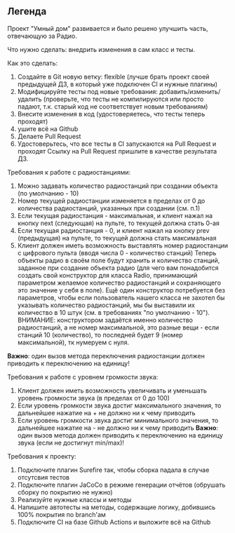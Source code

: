 ## Легенда
Проект "Умный дом" развивается и было решено улучшить часть, отвечающую за Радио.

Что нужно сделать: внедрить изменения в сам класс и тесты.

Как это сделать:

1. Создайте в Git новую ветку: flexible (лучше брать проект своей предыдущей ДЗ, в который уже подключен CI и нужные плагины)
2. Модифицируйте тесты под новые требования: добавить/изменить/удалить (проверьте, что тесты не компилируются или просто падают, т.к. старый код не соответствует новым требованиям)
3. Внесите изменения в код (удостоверяетесь, что тесты теперь проходят)
3. ушите всё на Github
4. Делаете Pull Request
5. Удостоверьтесь, что все тесты в CI запускаются на Pull Request и проходят
Ссылку на Pull Request пришлите в качестве результата ДЗ.

Требования к работе с радиостанциями:

1. Можно задавать количество радиостанций при создании объекта (по умолчанию - 10)
2. Номер текущей радиостанции изменяется в пределах от 0 до количества радиостанций, указанных при создании (см. п.1)
3. Если текущая радиостанция - максимальная, и клиент нажал на кнопку next (следующая) на пульте, то текущей должна стать 0-ая
4. Если текущая радиостанция - 0, и клиент нажал на кнопку prev (предыдущая) на пульте, то текущей должна стать максимальная
5. Клиент должен иметь возможность выставлять номер радиостанции с цифрового пульта (вводя числа 0 - количество станций)
Теперь объекты радио в своём поле будут хранить и количество станций, заданное при создание объекта радио (для чего вам понадобится создать свой конструктор для класса Radio, принимающий параметром желаемое количество радиостанций и сохраняющего это значение у себя в поле). Ещё один конструктор потребуется без параметров, чтобы если пользователь нашего класса не захотел бы указывать количество радиостанций, мы бы выставили их количество в 10 штук (см. в требованиях "по умолчанию - 10"). ВНИМАНИЕ: конструктором задаётся именно количество радиостанций, а не номер максимальной, это разные вещи - если станций 10 (количество), то последней будет 9 (номер максимальной), тк нумеруем с нуля.

**Важно**: один вызов метода переключения радиостанции должен приводить к переключению на единицу!

Требования к работе с уровнем громкости звука:

1. Клиент должен иметь возможность увеличивать и уменьшать уровень громкости звука (в пределах от 0 до 100)
2. Если уровень громкости звука достиг максимального значения, то дальнейшее нажатие на + не должно ни к чему приводить
3. Если уровень громкости звука достиг минимального значения, то дальнейшее нажатие на - не должно ни к чему приводить
**Важно**: один вызов метода должен приводить к переключению на единицу звука (если не достигнут min/max)!

Требования к проекту:

1. Подключите плагин Surefire так, чтобы сборка падала в случае отсутсвия тестов
2. Подключите плагин JaCoCo в режиме генерации отчётов (обрушать сборку по покрытию не нужно)
3. Реализуйте нужные классы и методы
5. Напишите автотесты на методы, содержащие логику, добившись 100% покрытия по branch'ам
5. Подключите CI на базе Github Actions и выложите всё на Github
